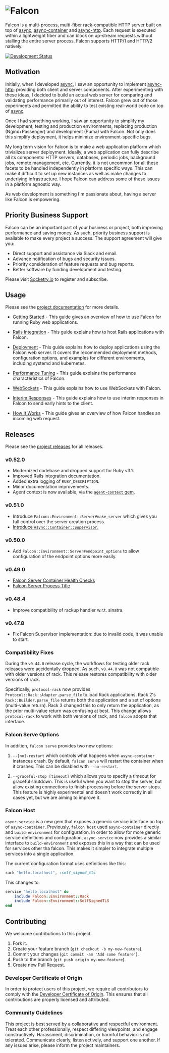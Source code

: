 # ![Falcon](assets/logo.webp)

Falcon is a multi-process, multi-fiber rack-compatible HTTP server built on top of [async](https://github.com/socketry/async), [async-container](https://github.com/socketry/async-container) and [async-http](https://github.com/socketry/async-http). Each request is executed within a lightweight fiber and can block on up-stream requests without stalling the entire server process. Falcon supports HTTP/1 and HTTP/2 natively.

[![Development Status](https://github.com/socketry/falcon/workflows/Test/badge.svg)](https://github.com/socketry/falcon/actions?workflow=Test)

## Motivation

Initially, when I developed [async](https://github.com/socketry/async), I saw an opportunity to implement [async-http](https://github.com/socketry/async-http): providing both client and server components. After experimenting with these ideas, I decided to build an actual web server for comparing and validating performance primarily out of interest. Falcon grew out of those experiments and permitted the ability to test existing real-world code on top of [async](https://github.com/socketry/async).

Once I had something working, I saw an opportunity to simplify my development, testing and production environments, replacing production (Nginx+Passenger) and development (Puma) with Falcon. Not only does this simplify deployment, it helps minimize environment-specific bugs.

My long term vision for Falcon is to make a web application platform which trivializes server deployment. Ideally, a web application can fully describe all its components: HTTP servers, databases, periodic jobs, background jobs, remote management, etc. Currently, it is not uncommon for all these facets to be handled independently in platform specific ways. This can make it difficult to set up new instances as well as make changes to underlying infrastructure. I hope Falcon can address some of these issues in a platform agnostic way.

As web development is something I'm passionate about, having a server like Falcon is empowering.

## Priority Business Support

Falcon can be an important part of your business or project, both improving performance and saving money. As such, priority business support is available to make every project a success. The support agreement will give you:

  - Direct support and assistance via Slack and email.
  - Advance notification of bugs and security issues.
  - Priority consideration of feature requests and bug reports.
  - Better software by funding development and testing.

Please visit [Socketry.io](https://socketry.io) to register and subscribe.

## Usage

Please see the [project documentation](https://socketry.github.io/falcon/) for more details.

  - [Getting Started](https://socketry.github.io/falcon/guides/getting-started/index) - This guide gives an overview of how to use Falcon for running Ruby web applications.

  - [Rails Integration](https://socketry.github.io/falcon/guides/rails-integration/index) - This guide explains how to host Rails applications with Falcon.

  - [Deployment](https://socketry.github.io/falcon/guides/deployment/index) - This guide explains how to deploy applications using the Falcon web server. It covers the recommended deployment methods, configuration options, and examples for different environments, including systemd and kubernetes.

  - [Performance Tuning](https://socketry.github.io/falcon/guides/performance-tuning/index) - This guide explains the performance characteristics of Falcon.

  - [WebSockets](https://socketry.github.io/falcon/guides/websockets/index) - This guide explains how to use WebSockets with Falcon.

  - [Interim Responses](https://socketry.github.io/falcon/guides/interim-responses/index) - This guide explains how to use interim responses in Falcon to send early hints to the client.

  - [How It Works](https://socketry.github.io/falcon/guides/how-it-works/index) - This guide gives an overview of how Falcon handles an incoming web request.

## Releases

Please see the [project releases](https://socketry.github.io/falcon/releases/index) for all releases.

### v0.52.0

  - Modernized codebase and dropped support for Ruby v3.1.
  - Improved Rails integration documentation.
  - Added extra logging of `RUBY_DESCRIPTION`.
  - Minor documentation improvements.
  - Agent context is now available, via the [`agent-context` gem](https://github.com/ioquatix/agent-context).

### v0.51.0

  - Introduce <code class="language-ruby">Falcon::Environment::Server\#make\_server</code> which gives you full control over the server creation process.
  - [Introduce `Async::Container::Supervisor`.](https://socketry.github.io/falcon/releases/index#introduce-async::container::supervisor.)

### v0.50.0

  - Add <code class="language-ruby">Falcon::Environment::Server\#endpoint\_options</code> to allow configuration of the endpoint options more easily.

### v0.49.0

  - [Falcon Server Container Health Checks](https://socketry.github.io/falcon/releases/index#falcon-server-container-health-checks)
  - [Falcon Server Process Title](https://socketry.github.io/falcon/releases/index#falcon-server-process-title)

### v0.48.4

  - Improve compatibility of rackup handler w.r.t. sinatra.

### v0.47.8

  - Fix Falcon Supervisor implementation: due to invalid code, it was unable to start.

### Compatibility Fixes

During the `v0.44.0` release cycle, the workflows for testing older rack releases were accidentally dropped. As such, `v0.44.0` was not compatible with older versions of rack. This release restores compatibility with older versions of rack.

Specifically, `protocol-rack` now provides `Protocol::Rack::Adapter.parse_file` to load Rack applications. Rack 2's `Rack::Builder.parse_file` returns both the application and a set of options (multi-value return). Rack 3 changed this to only return the application, as the prior multi-value return was confusing at best. This change allows `protocol-rack` to work with both versions of rack, and `falcon` adopts that interface.

### Falcon Serve Options

In addition, `falcon serve` provides two new options:

1.  `--[no]-restart` which controls what happens when `async-container` instances crash. By default, `falcon serve` will restart the container when it crashes. This can be disabled with `--no-restart`.

2.  `--graceful-stop [timeout]` which allows you to specify a timeout for graceful shutdown. This is useful when you want to stop the server, but allow existing connections to finish processing before the server stops. This feature is highly experimental and doesn't work correctly in all cases yet, but we are aiming to improve it.

### Falcon Host

`async-service` is a new gem that exposes a generic service interface on top of `async-container`. Previously, `falcon host` used `async-container` directly and `build-environment` for configuration. In order to allow for more generic service definitions and configuration, `async-service` now provides a similar interface to `build-environment` and exposes this in a way that can be used for services other tha falcon. This makes it simpler to integrate multiple services into a single application.

The current configuration format uses definitions like this:

``` ruby
rack "hello.localhost", :self_signed_tls
```

This changes to:

``` ruby
service "hello.localhost" do
	include Falcon::Environment::Rack
	include Falcon::Environment::SelfSignedTLS
end
```

## Contributing

We welcome contributions to this project.

1.  Fork it.
2.  Create your feature branch (`git checkout -b my-new-feature`).
3.  Commit your changes (`git commit -am 'Add some feature'`).
4.  Push to the branch (`git push origin my-new-feature`).
5.  Create new Pull Request.

### Developer Certificate of Origin

In order to protect users of this project, we require all contributors to comply with the [Developer Certificate of Origin](https://developercertificate.org/). This ensures that all contributions are properly licensed and attributed.

### Community Guidelines

This project is best served by a collaborative and respectful environment. Treat each other professionally, respect differing viewpoints, and engage constructively. Harassment, discrimination, or harmful behavior is not tolerated. Communicate clearly, listen actively, and support one another. If any issues arise, please inform the project maintainers.
